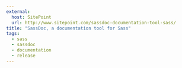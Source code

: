 ```yaml
---
external:
  host: SitePoint
  url: http://www.sitepoint.com/sassdoc-documentation-tool-sass/
title: "SassDoc, a documentation tool for Sass"
tags:
  - sass
  - sassdoc
  - documentation
  - release
---
```

